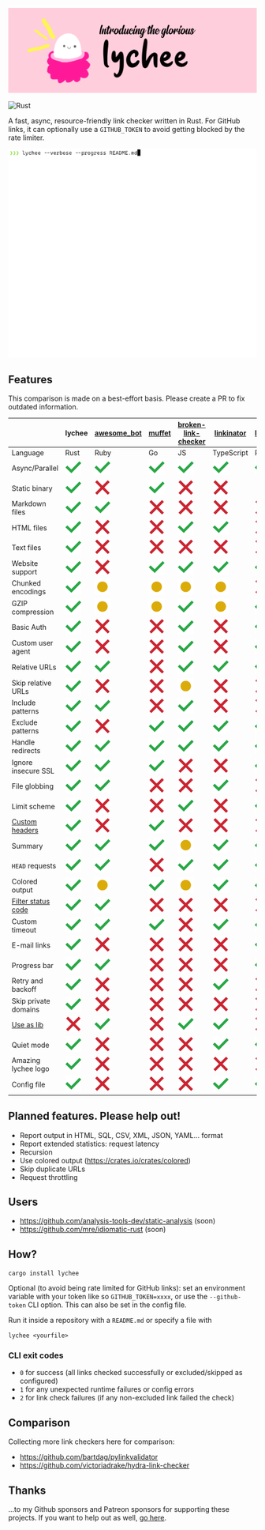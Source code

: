 ![lychee](assets/banner.png)

![Rust](https://github.com/hello-rust/lychee/workflows/Rust/badge.svg)

A fast, async, resource-friendly link checker written in Rust.
For GitHub links, it can optionally use a `GITHUB_TOKEN` to avoid getting blocked by the rate
limiter.

![Lychee demo](./assets/lychee.gif)

## Features

This comparison is made on a best-effort basis. Please create a PR to fix outdated information.

|                      | lychee  | [awesome_bot] | [muffet]   | [broken-link-checker] | [linkinator] | [linkchecker] | [markdown-link-check] | [fink]   |
| -------------------- | ------- | ----------- | -------- | ------------------- | ---------- | ----------- | ------------------- | ------ |
| Language             | Rust    | Ruby        | Go       | JS                  | TypeScript | Python      | JS                  | PHP    |
| Async/Parallel       | ![yes]  | ![yes]      | ![yes]   | ![yes]              | ![yes]     | ![yes]      | ![yes]              | ![yes] |
| Static binary        | ![yes]  | ![no]       | ![yes]   | ![no]               | ![no]      | ️ ![no]      | ![no]               | ![no]  |
| Markdown files       | ![yes]  | ![yes]      | ![no]    | ![no]               | ![no]      | ![no]       | ️ ![yes]             | ![no]  |
| HTML files           | ![yes]  | ![no]       | ![no]    | ![yes]              | ![yes]     | ![no]       | ![no]               | ![no]  |
| Text files           | ![yes]  | ![no]       | ![no]    | ![no]               | ![no]      | ![no]       | ![no]               | ![no]  |
| Website support      | ![yes]  | ![no]       | ![yes]   | ![yes]              | ![yes]     | ![yes]      | ![no]               | ![yes] |
| Chunked encodings    | ![yes]  | ![maybe]    | ![maybe] | ![maybe]            | ![maybe]   | ![no]       | ![yes]              | ![yes] |
| GZIP compression     | ![yes]  | ![maybe]    | ![maybe] | ![yes]              | ![maybe]   | ![yes]      | ![maybe]            | ![no]  |
| Basic Auth           | ![yes]  | ![no]       | ![no]    | ![yes]              | ![no]      | ![yes]      | ![no]               | ![no]  |
| Custom user agent    | ![yes]  | ![no]       | ![no]    | ![yes]              | ![no]      | ![yes]      | ![no]               | ![no]  |
| Relative URLs        | ![yes]  | ![yes]      | ![no]    | ![yes]              | ![yes]     | ![yes]      | ![yes]              | ![yes] |
| Skip relative URLs   | ![yes]  | ![no]       | ![no]    | ![maybe]            | ![no]      | ![no]       | ![no]               | ![no]  |
| Include patterns     | ![yes]️  | ![yes]      | ![no]    | ![yes]              | ![no]      | ![no]       | ![no]               | ![no]  |
| Exclude patterns     | ![yes]  | ![no]       | ![yes]   | ![yes]              | ![yes]     | ![yes]      | ![yes]              | ![yes] |
| Handle redirects     | ![yes]  | ![yes]      | ![yes]   | ![yes]              | ![yes]     | ![yes]      | ![yes]              | ![yes] |
| Ignore insecure SSL  | ![yes]  | ![yes]      | ![yes]   | ![no]               | ![no]      | ![yes]      | ![no]               | ![yes] |
| File globbing        | ![yes]  | ![yes]      | ![no]    | ![no]               | ![yes]     | ![no]       | ![yes]              | ![no]  |
| Limit scheme         | ![yes]  | ![no]       | ![no]    | ![yes]              | ![no]      | ![yes]      | ![no]               | ![no]  |
| [Custom headers]     | ![yes]  | ![no]       | ![yes]   | ![no]               | ![no]      | ![no]       | ![yes]              | ![yes] |
| Summary              | ![yes]  | ![yes]      | ![yes]   | ![maybe]            | ![yes]     | ![yes]      | ![no]               | ![yes] |
| `HEAD` requests      | ![yes]  | ![yes]      | ![no]    | ![yes]              | ![yes]     | ![yes]      | ![no]               | ![no]  |
| Colored output       | ![yes]  | ![maybe]    | ![yes]   | ![maybe]            | ![yes]     | ![yes]      | ![no]               | ![yes] |
| [Filter status code] | ![yes]  | ![yes]      | ![no]    | ![no]               | ![no]      | ![no]       | ![yes]              | ![no]  |
| Custom timeout       | ![yes]  | ![yes]      | ![yes]   | ![no]               | ![yes]     | ![yes]      | ![no]               | ![yes] |
| E-mail links         | ![yes]  | ![no]       | ![no]    | ![no]               | ![no]      | ![yes]      | ![no]               | ![no]  |
| Progress bar         | ![yes]  | ![yes]      | ![no]    | ![no]               | ![no]      | ![yes]      | ![yes]              | ![yes] |
| Retry and backoff    | ![yes]  | ![no]       | ![no]    | ![no]               | ![yes]     | ![no]       | ![yes]              | ![no]  |
| Skip private domains | ![yes]  | ![no]       | ![no]    | ![no]               | ![no]      | ![no]       | ![no]               | ![no]  |
| [Use as lib]         | ![no]   | ![yes]      | ![no]    | ![yes]              | ![yes]     | ![no]       | ![yes]              | ![no]  |
| Quiet mode           | ![yes]  | ![no]       | ![no]    | ![no]               | ![yes]     | ![yes]      | ![yes]              | ![yes] |
| Amazing lychee logo  | ![yes]  | ![no]       | ![no]    | ![no]               | ![no]      | ![no]       | ![no]               | ![no]  |
| Config file          | ![yes]  | ![no]       | ![no]    | ![no]               | ![yes]     | ![yes]      | ![yes]              | ![no]  |

[awesome_bot]: https://github.com/dkhamsing/awesome_bot
[muffet]: https://github.com/raviqqe/muffet
[broken-link-checker]: https://github.com/stevenvachon/broken-link-checker
[linkinator]: https://github.com/JustinBeckwith/linkinator
[linkchecker]: https://github.com/linkchecker/linkchecker
[markdown-link-check]: https://github.com/tcort/markdown-link-check
[fink]: https://github.com/dantleech/fink
[yes]: ./assets/yes.svg
[no]: ./assets/no.svg
[maybe]: ./assets/maybe.svg
[custom headers]: https://github.com/rust-lang/crates.io/issues/788
[filter status code]: https://github.com/tcort/markdown-link-check/issues/94
[skip private domains]: https://github.com/appscodelabs/liche/blob/a5102b0bf90203b467a4f3b4597d22cd83d94f99/url_checker.go
[use as lib]: https://github.com/raviqqe/liche/issues/13

## Planned features. Please help out!

- Report output in HTML, SQL, CSV, XML, JSON, YAML... format
- Report extended statistics: request latency
- Recursion
- Use colored output (https://crates.io/crates/colored)
- Skip duplicate URLs
- Request throttling

## Users

- https://github.com/analysis-tools-dev/static-analysis (soon)
- https://github.com/mre/idiomatic-rust (soon)

## How?

```
cargo install lychee
```

Optional (to avoid being rate limited for GitHub links): set an environment variable with your token
like so `GITHUB_TOKEN=xxxx`, or use the `--github-token` CLI option. This can also be set in the
config file.

Run it inside a repository with a `README.md` or specify a file with

```
lychee <yourfile>
```

### CLI exit codes

- `0` for success (all links checked successfully or excluded/skipped as configured)
- `1` for any unexpected runtime failures or config errors
- `2` for link check failures (if any non-excluded link failed the check)

## Comparison

Collecting more link checkers here for comparison:

- https://github.com/bartdag/pylinkvalidator
- https://github.com/victoriadrake/hydra-link-checker

## Thanks

...to my Github sponsors and Patreon sponsors for supporting these projects. If
you want to help out as well, [go here](https://github.com/sponsors/mre/).


